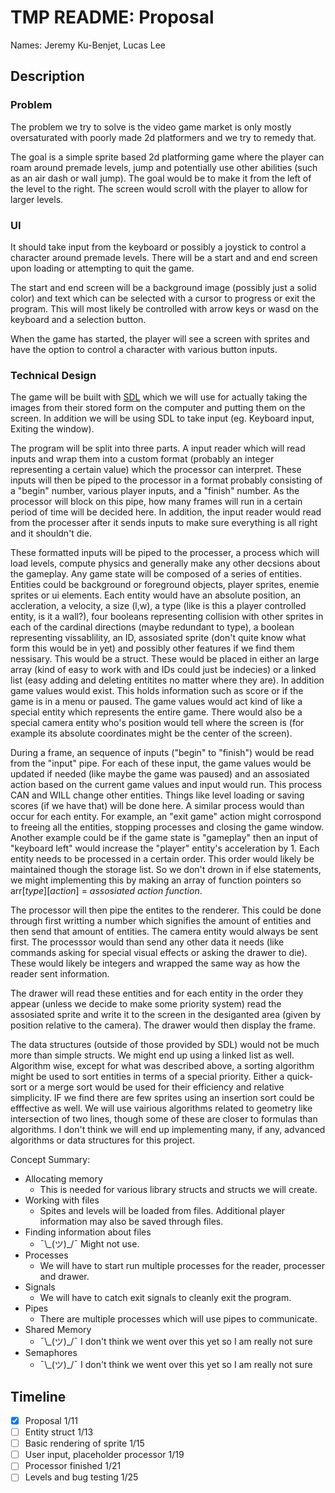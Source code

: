 # TMP README: Proposal

Names: Jeremy Ku-Benjet, Lucas Lee

## Description
### Problem
The problem we try to solve is the video game market is only mostly oversaturated with poorly made 2d platformers and we try to remedy that.

The goal is a simple sprite based 2d platforming game where the player can roam around premade levels, jump and potentially use other abilities (such as an air dash or wall jump). The goal would be to make it from the left of the level to the right. The screen would scroll with the player to allow for larger levels.

### UI
It should take input from the keyboard or possibly a joystick to control a character around premade levels. There will be a start and and end screen upon loading or attempting to quit the game.

The start and end screen will be a background image (possibly just a solid color) and text which can be selected with a cursor to progress or exit the program. This will most likely be controlled with arrow keys or wasd on the keyboard and a selection button.

When the game has started, the player will see a screen with sprites and have the option to control a character with various button inputs.

### Technical Design
The game will be built with [SDL](https://www.libsdl.org) which we will use for actually taking the images from their stored form on the computer and putting them on the screen. In addition we will be using SDL to take input (eg. Keyboard input, Exiting the window).

The program will be split into three parts. A input reader which will read inputs and wrap them into a custom format (probably an integer representing a certain value) which the processor can interpret. These inputs will then be piped to the processor in a format probably consisting of a "begin" number, various player inputs, and a "finish" number. As the processor will block on this pipe, how many frames will run in a certain period of time will be decided here. In addition, the input reader would read from the processer after it sends inputs to make sure everything is all right and it shouldn't die.

These formatted inputs will be piped to the processer, a process which will load levels, compute physics and generally make any other decsions about the gameplay. Any game state will be composed of a series of entities. Entities could be background or foreground objects, player sprites, enemie sprites or ui elements. Each entity would have an absolute position, an accleration, a velocity, a size (l,w), a type (like is this a player controlled entity, is it a wall?), four booleans representing collision with other sprites in each of the cardinal directions (maybe redundant to type), a boolean representing vissablility, an ID, assosiated sprite (don't quite know what form this would be in yet) and possibly other features if we find them nessisary. This would be a struct. These would be placed in either an large array (kind of easy to work with and IDs could just be indecies) or a linked list (easy adding and deleting entitites no matter where they are). In addition game values would exist. This holds information such as score or if the game is in a menu or paused. The game values would act kind of like a special entity which represents the entire game. There would also be a special camera entity who's position would tell where the screen is (for example its absolute coordinates might be the center of the screen).

During a frame, an sequence of inputs ("begin" to "finish") would be read from the "input" pipe. For each of these input, the game values would be updated if needed (like maybe the game was paused) and an assosiated action based on the current game values and input would run. This process CAN and WILL change other entities. Things like level loading or saving scores (if we have that) will be done here. A similar process would than occur for each entity. For example, an "exit game" action might corrospond to freeing all the entities, stopping processes and closing the game window. Another example could be if the game state is "gameplay" then an input of "keyboard left" would increase the "player" entity's acceleration by 1. Each entity needs to be processed in a certain order. This order would likely be maintained though the storage list. So we don't drown in if else statements, we might implementing this by making an array of function pointers so arr\[*type*\]\[*action*\] = *assosiated action function*.

The processor will then pipe the entites to the renderer. This could be done through first writting a number which signifies the amount of entities and then send that amount of entities. The camera entity would always be sent first. The processsor would than send any other data it needs (like commands asking for special visual effects or asking the drawer to die). These would likely be integers and wrapped the same way as how the reader sent information.

The drawer will read these entities and for each entity in the order they appear (unless we decide to make some priority system) read the assosiated sprite and write it to the screen in the desiganted area (given by position relative to the camera). The drawer would then display the frame.

The data structures (outside of those provided by SDL) would not be much more than simple structs. We might end up using a linked list as well. Algorithm wise, except for what was described above, a sorting algorithm might be used to sort entities in terms of a special priority. Either a quick-sort or a merge sort would be used for their efficiency and relative simplicity. IF we find there are few sprites using an insertion sort could be efffective as well. We will use vairious algorithms related to geometry like intersection of two lines, though some of these are closer to formulas than algorithms. I don't think we will end up implementing many, if any, advanced algorithms or data structures for this project.

Concept Summary:
- Allocating memory
    - This is needed for various library structs and structs we will create.
- Working with files
    - Spites and levels will be loaded from files. Additional player information may also be saved through files.
- Finding information about files
    - ¯\\\_(ツ)\_/¯ Might not use.
- Processes
    - We will have to start run multiple processes for the reader, processer and drawer.
- Signals
    - We will have to catch exit signals to cleanly exit the program.
- Pipes
    - There are multiple processes which will use pipes to communicate.
- Shared Memory
    - ¯\\\_(ツ)\_/¯ I don't think we went over this yet so I am really not sure
- Semaphores
    - ¯\\\_(ツ)\_/¯ I don't think we went over this yet so I am really not sure

## Timeline
- [x] Proposal 1/11
- [ ] Entity struct 1/13
- [ ] Basic rendering of sprite 1/15
- [ ] User input, placeholder processor 1/19
- [ ] Processor finished 1/21
- [ ] Levels and bug testing 1/25
